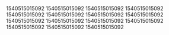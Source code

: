 1540515015092
1540515015092
1540515015092
1540515015092
1540515015092
1540515015092
1540515015092
1540515015092
1540515015092
1540515015092
1540515015092
1540515015092
1540515015092
1540515015092
1540515015092